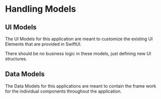 #  Handling Models

## UI Models

The UI Models for this application are meant to customize the existing UI Elements that are provided in 
SwiftUI. 

There should be no business logic in these models, just defining new UI structures.

## Data Models

The Data Models for this applications are meant to contain the frame work for the individual components 
throughout the application.
